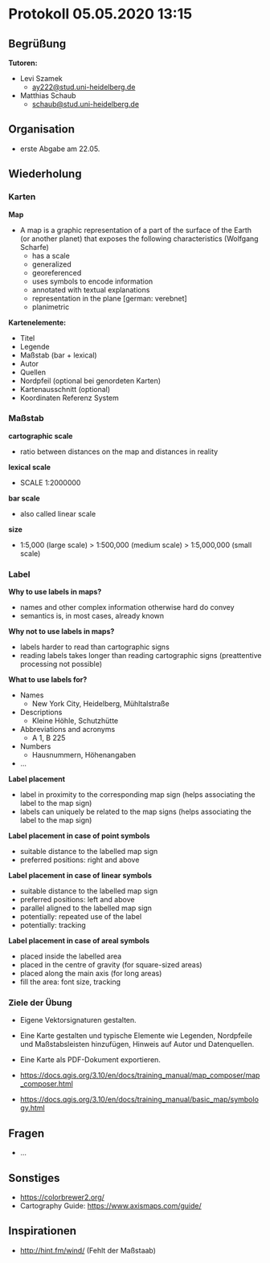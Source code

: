 # Protokoll 05.05.2020 13:15

## Begrüßung

**Tutoren:**
-  Levi Szamek
    - ay222@stud.uni-heidelberg.de
- Matthias Schaub
    - schaub@stud.uni-heidelberg.de


## Organisation

- erste Abgabe am 22.05.


## Wiederholung

### Karten

**Map**
- A map is a graphic representation of a part of the surface of the Earth (or another planet) that exposes the following characteristics (Wolfgang Scharfe)
  - has a scale
  - generalized
  - georeferenced
  - uses symbols to encode information
  - annotated with textual explanations
  - representation in the plane [german: verebnet]
  - planimetric

**Kartenelemente:**
- Titel
- Legende
- Maßstab (bar + lexical)
- Autor
- Quellen
- Nordpfeil (optional bei genordeten Karten)
- Kartenausschnitt (optional)
- Koordinaten Referenz System


### Maßstab

**cartographic scale**
- ratio between distances on the map and distances in reality

**lexical scale**
- SCALE 1:2000000

**bar scale**
- also called linear scale

**size**
- 1:5,000 (large scale) > 1:500,000 (medium scale) > 1:5,000,000 (small scale)


### Label

**Why to use labels in maps?**
- names and other complex information otherwise hard do convey
- semantics is, in most cases, already known

**Why not to use labels in maps?**
- labels harder to read than cartographic signs
- reading labels takes longer than reading cartographic signs (preattentive processing not possible)

**What to use labels for?**
- Names
  - New York City, Heidelberg, Mühltalstraße
- Descriptions
  - Kleine Höhle, Schutzhütte
- Abbreviations and acronyms
  - A 1, B 225
- Numbers
  - Hausnummern, Höhenangaben
- ...

**Label placement**
- label in proximity to the corresponding map sign (helps associating the label to the map sign)
- labels can uniquely be related to the map signs (helps associating the label to the map sign)

**Label placement in case of point symbols**
- suitable distance to the labelled map sign
- preferred positions: right and above

**Label placement in case of linear symbols**
- suitable distance to the labelled map sign
- preferred positions: left and above
- parallel aligned to the labelled map sign
- potentially: repeated use of the label
- potentially: tracking

**Label placement in case of areal symbols**
- placed inside the labelled area
- placed in the centre of gravity (for square-sized areas)
- placed along the main axis (for long areas)
- fill the area: font size, tracking


### Ziele der Übung

- Eigene Vektorsignaturen gestalten.
- Eine Karte gestalten und typische Elemente wie Legenden, Nordpfeile und Maßstabsleisten hinzufügen, Hinweis auf Autor und Datenquellen.
- Eine Karte als PDF-Dokument exportieren.

- https://docs.qgis.org/3.10/en/docs/training_manual/map_composer/map_composer.html
- https://docs.qgis.org/3.10/en/docs/training_manual/basic_map/symbology.html


## Fragen

- ...


## Sonstiges

- https://colorbrewer2.org/
- Cartography Guide: https://www.axismaps.com/guide/


## Inspirationen

- http://hint.fm/wind/ (Fehlt der Maßstaab)
